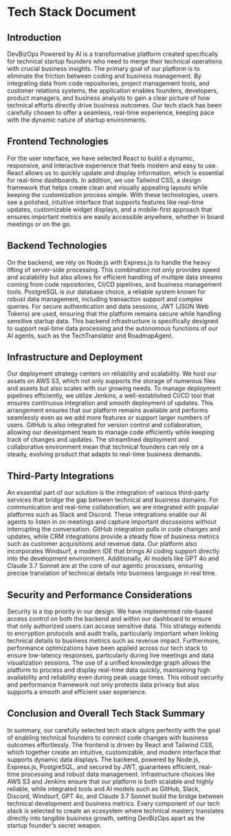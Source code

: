 # Tech Stack Document

## Introduction

DevBizOps Powered by AI is a transformative platform created specifically for technical startup founders who need to merge their technical operations with crucial business insights. The primary goal of our platform is to eliminate the friction between coding and business management. By integrating data from code repositories, project management tools, and customer relations systems, the application enables founders, developers, product managers, and business analysts to gain a clear picture of how technical efforts directly drive business outcomes. Our tech stack has been carefully chosen to offer a seamless, real-time experience, keeping pace with the dynamic nature of startup environments.

## Frontend Technologies

For the user interface, we have selected React to build a dynamic, responsive, and interactive experience that feels modern and easy to use. React allows us to quickly update and display information, which is essential for real-time dashboards. In addition, we use Tailwind CSS, a design framework that helps create clean and visually appealing layouts while keeping the customization process simple. With these technologies, users see a polished, intuitive interface that supports features like real-time updates, customizable widget displays, and a mobile-first approach that ensures important metrics are easily accessible anywhere, whether in board meetings or on the go.

## Backend Technologies

On the backend, we rely on Node.js with Express.js to handle the heavy lifting of server-side processing. This combination not only provides speed and scalability but also allows for efficient handling of multiple data streams coming from code repositories, CI/CD pipelines, and business management tools. PostgreSQL is our database choice, a reliable system known for robust data management, including transaction support and complex queries. For secure authentication and data sessions, JWT (JSON Web Tokens) are used, ensuring that the platform remains secure while handling sensitive startup data. This backend infrastructure is specifically designed to support real-time data processing and the autonomous functions of our AI agents, such as the TechTranslator and RoadmapAgent.

## Infrastructure and Deployment

Our deployment strategy centers on reliability and scalability. We host our assets on AWS S3, which not only supports the storage of numerous files and assets but also scales with our growing needs. To manage deployment pipelines efficiently, we utilize Jenkins, a well-established CI/CD tool that ensures continuous integration and smooth deployment of updates. This arrangement ensures that our platform remains available and performs seamlessly even as we add more features or support larger numbers of users. GitHub is also integrated for version control and collaboration, allowing our development team to manage code efficiently while keeping track of changes and updates. The streamlined deployment and collaborative environment mean that technical founders can rely on a steady, evolving product that adapts to real-time business demands.

## Third-Party Integrations

An essential part of our solution is the integration of various third-party services that bridge the gap between technical and business domains. For communication and real-time collaboration, we are integrated with popular platforms such as Slack and Discord. These integrations enable our AI agents to listen in on meetings and capture important discussions without interrupting the conversation. GitHub integration pulls in code changes and updates, while CRM integrations provide a steady flow of business metrics such as customer acquisitions and revenue data. Our platform also incorporates Windsurf, a modern IDE that brings AI coding support directly into the development environment. Additionally, AI models like GPT 4o and Claude 3.7 Sonnet are at the core of our agentic processes, ensuring precise translation of technical details into business language in real time.

## Security and Performance Considerations

Security is a top priority in our design. We have implemented role-based access control on both the backend and within our dashboard to ensure that only authorized users can access sensitive data. This strategy extends to encryption protocols and audit trails, particularly important when linking technical details to business metrics such as revenue impact. Furthermore, performance optimizations have been applied across our tech stack to ensure low-latency responses, particularly during live meetings and data visualization sessions. The use of a unified knowledge graph allows the platform to process and display real-time data quickly, maintaining high availability and reliability even during peak usage times. This robust security and performance framework not only protects data privacy but also supports a smooth and efficient user experience.

## Conclusion and Overall Tech Stack Summary

In summary, our carefully selected tech stack aligns perfectly with the goal of enabling technical founders to connect code changes with business outcomes effortlessly. The frontend is driven by React and Tailwind CSS, which together create an intuitive, customizable, and modern interface that supports dynamic data displays. The backend, powered by Node.js, Express.js, PostgreSQL, and secured by JWT, guarantees efficient, real-time processing and robust data management. Infrastructure choices like AWS S3 and Jenkins ensure that our platform is both scalable and highly reliable, while integrated tools and AI models such as GitHub, Slack, Discord, Windsurf, GPT 4o, and Claude 3.7 Sonnet build the bridge between technical development and business metrics. Every component of our tech stack is selected to create an ecosystem where technical mastery translates directly into tangible business growth, setting DevBizOps apart as the startup founder's secret weapon.
